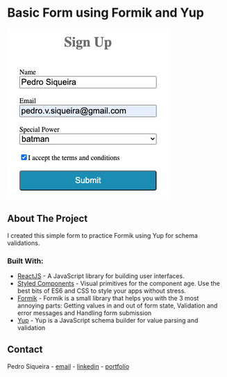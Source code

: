 # Basic Form using Formik and Yup

![Formik ](/public/Formik.png)

## About The Project

I created this simple form to practice Formik using Yup for schema validations.

### Built With:

- [ReactJS](https://reactjs.org/) - A JavaScript library for building user interfaces.
- [Styled Components](https://styled-components.com/) - Visual primitives for the component age. Use the best bits of ES6 and CSS to style your apps without stress.
- [Formik](https://formik.org/docs/overview) - Formik is a small library that helps you with the 3 most annoying parts: Getting values in and out of form state, Validation and error messages and Handling form submission
- [Yup](https://github.com/jquense/yup) - Yup is a JavaScript schema builder for value parsing and validation


<!-- CONTACT -->

## Contact

Pedro Siqueira - [email](mailto:pedro.v.siqueira@gmail.com) - [linkedin](https://www.linkedin.com/in/pedrovsiqueira/) - [portfolio](http://pedrosiqueira.com.br/)